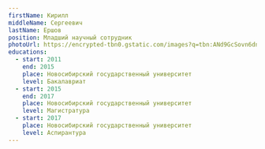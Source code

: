 ```yaml
---
firstName: Кирилл
middleName: Сергеевич
lastName: Ершов
position: Младший научный сотрудник
photoUrl: https://encrypted-tbn0.gstatic.com/images?q=tbn:ANd9GcSovn6dn-Vm_nn34jWk70aVfdz-QE37qXG9ifZyjpfXektoUU6i
educations:
  - start: 2011
    end: 2015
    place: Новосибирский государственный университет
    level: Бакалавриат
  - start: 2015
    end: 2017
    place: Новосибирский государственный университет
    level: Магистратура
  - start: 2017
    place: Новосибирский государственный университет
    level: Аспирантура
---
```


